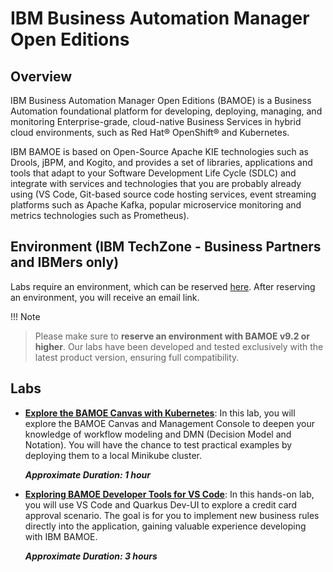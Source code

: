# IBM Business Automation Manager Open Editions

## Overview

IBM Business Automation Manager Open Editions (BAMOE) is a Business Automation foundational platform for developing, deploying, managing, and monitoring Enterprise-grade, cloud-native Business Services in hybrid cloud environments, such as Red Hat® OpenShift® and Kubernetes.

IBM BAMOE is based on Open-Source Apache KIE technologies such as Drools, jBPM, and Kogito, and provides a set of libraries, applications and tools that adapt to your Software Development Life Cycle (SDLC) and integrate with services and technologies that you are probably already using (VS Code, Git-based source code hosting services, event streaming platforms such as Apache Kafka, popular microservice monitoring and metrics technologies such as Prometheus).

## Environment (IBM TechZone - Business Partners and IBMers only)

Labs require an environment, which can be reserved <a href=https://techzone.ibm.com/collection/ibm-business-automation-manager-open-editions-environment/environments target="_blank">here</a>. After reserving an environment, you will receive an email link.

!!! Note
>
> Please make sure to **reserve an environment with BAMOE v9.2 or higher**. Our labs have been developed and tested exclusively with the latest product version, ensuring full compatibility.

## Labs

- <a href="Lab%2001%20-%20Explore%20the%20BAMOE%20Canvas%20with%20Kubernetes%20v1.0.0.pdf" target="_blank">**Explore the BAMOE Canvas with Kubernetes**</a>: In this lab, you will explore the BAMOE Canvas and Management Console to deepen your knowledge of workflow modeling and DMN (Decision Model and Notation). You will have the chance to test practical examples by deploying them to a local Minikube cluster.

  ***Approximate Duration: 1 hour***

- <a href="Lab%2002%20-%20Exploring%20BAMOE%20Developer%20Tools%20for%20VS%20Code%20v1.0.0.pdf" target="_blank">**Exploring BAMOE Developer Tools for VS Code**</a>: In this hands-on lab, you will use VS Code and Quarkus Dev-UI to explore a credit card approval scenario. The goal is for you to implement new business rules directly into the application, gaining valuable experience developing with IBM BAMOE.

  ***Approximate Duration: 3 hours***
